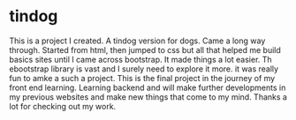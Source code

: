 # tindog
This is a project I created. A tindog version for dogs. Came a long way through. Started from html, then jumped to css but all that helped me build basics sites until
I came across bootstrap. It made things a lot easier. Th ebootstrap library is vast and I surely need to explore it more. it was really fun to amke a such a project. This is the final project in the journey of my front end learning. Learning backend and will make further developments in my previous websites and make new things that come to my mind. Thanks a lot for checking out my work. 
